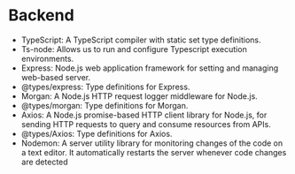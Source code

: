 # Backend

- TypeScript: A TypeScript compiler with static set type definitions.
- Ts-node: Allows us to run and configure Typescript execution environments.
- Express: Node.js web application framework for setting and managing web-based server.
- @types/express: Type definitions for Express.
- Morgan: A Node.js HTTP request logger middleware for Node.js.
- @types/morgan: Type definitions for Morgan.
- Axios: A Node.js promise-based HTTP client library for Node.js, for sending HTTP requests to query and consume resources from APIs.
- @types/Axios: Type definitions for Axios.
- Nodemon: A server utility library for monitoring changes of the code on a text editor. It automatically restarts the server whenever code changes are detected
